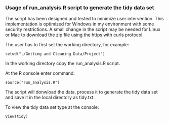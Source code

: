 ### Usage of run_analysis.R script to generate the tidy data set  

The script has been designed and tested to minimize user intervention. This implementation is optimized for Windows in my environment with some security restrictions. A small change in the script may be needed for Linux or Mac to download the zip file using the https with curls protocol.

The user has to first set the working directory, for example:

`setwd("./Getting and Cleaning Data/Project")`

In the working directory copy the run_analysis.R script.

At the R console enter command:

`source("run_analysis.R")`

The script will donwload the data, process it to generate the tidy data set and save it in the local directory as tidy.txt. 

To view the tidy data set type at the console:

`View(tidy)`


